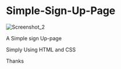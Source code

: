 # Simple-Sign-Up-Page

![Screenshot_2](https://user-images.githubusercontent.com/67606444/86219589-e1bff480-bb9b-11ea-8e91-fe92f0aedb07.png)

A Simple sign Up-page 























Simply Using HTML and CSS





































Thanks
